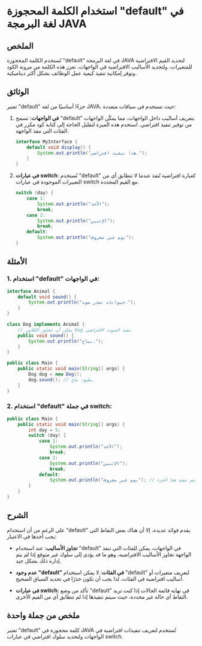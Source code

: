 <!--
Meta Description: # استخدام الكلمة المحجوزة "default" في لغة البرمجة JAVA ## الملخص تُستخدم الكلمة المحجوزة "default" في لغة البرمجة JAVA لتحديد القيم الافتراضية للمتغي...
Meta Keywords: default, system, out, println, java
-->

# استخدام الكلمة المحجوزة "default" في لغة البرمجة JAVA

## الملخص
تُستخدم الكلمة المحجوزة "default" في لغة البرمجة JAVA لتحديد القيم الافتراضية للمتغيرات، ولتحديد الأساليب الافتراضية في الواجهات. تعزز هذه الكلمة من مرونة الكود وتوفر إمكانية تنفيذ كيفية عمل الوظائف بشكل أكثر ديناميكية.

## الوثائق
تعتبر "default" جزءًا أساسيًا من لغة JAVA، حيث تستخدم في سياقات متعددة:

1. **في الواجهات**: تسمح "default" بتعريف أساليب داخل الواجهات، مما يمكّن الواجهات من توفير تنفيذ افتراضي. استخدم هذه الميزة لتقليل الحاجة إلى كتابة كود مكرر في الفئات التي تنفذ الواجهة.
   
   ```java
   interface MyInterface {
       default void display() {
           System.out.println("هذا تنفيذ افتراضي.");
       }
   }
   ```

2. **في عبارات switch**: تُستخدم "default" كعبارة افتراضية تُنفذ عندما لا تتطابق أي من التعبيرات الموجودة في عبارات switch مع القيم المحددة.

   ```java
   switch (day) {
       case 1:
           System.out.println("الأحد");
           break;
       case 2:
           System.out.println("الإثنين");
           break;
       default:
           System.out.println("يوم غير معروف");
   }
   ```

## الأمثلة
### 1. استخدام "default" في الواجهات:
```java
interface Animal {
    default void sound() {
        System.out.println("حيوانات تصدر صوت.");
    }
}

class Dog implements Animal {
    // يمكن أن تتجاوز الكلاس Dog تنفيذ الصوت الافتراضي
    public void sound() {
        System.out.println("نباح.");
    }
}

public class Main {
    public static void main(String[] args) {
        Dog dog = new Dog();
        dog.sound(); // يطبع: نباح.
    }
}
```

### 2. استخدام "default" في جملة switch:
```java
public class Main {
    public static void main(String[] args) {
        int day = 5;
        switch (day) {
            case 1:
                System.out.println("الأحد");
                break;
            case 2:
                System.out.println("الإثنين");
                break;
            default:
                System.out.println("يوم غير معروف"); // يتم تنفيذ هذا الجزء
        }
    }
}
```

## الشرح
على الرغم من أن استخدام "default" يقدم فوائد عديدة، إلا أن هناك بعض النقاط التي يجب أخذها في الاعتبار:

- **تجاوز الأساليب**: عند استخدام "default" في الواجهات، يمكن للفئات التي تنفذ الواجهة تجاوز الأساليب الافتراضية، وهو ما قد يؤدي إلى سلوك غير متوقع إذا لم يتم إدارة ذلك بشكل جيد.
  
- **عدم وجود "default" في الفئات**: لا يمكن استخدام "default" لتعريف متغيرات أو أساليب افتراضية في الفئات، لذا يجب أن تكون حذرًا في تحديد السياق الصحيح.

- **في عبارات switch**: تأكد من وضع "default" في نهاية قائمة الحالات إذا كنت تريد التقاط أي حالة غير محددة، حيث سيتم تنفيذها إذا لم تتطابق أي من القيم الأخرى.

## ملخص من جملة واحدة
تعتبر "default" كلمة محجوزة في JAVA تُستخدم لتعريف تنفيذات افتراضية في الواجهات ولتحديد سلوك افتراضي في عبارات switch.